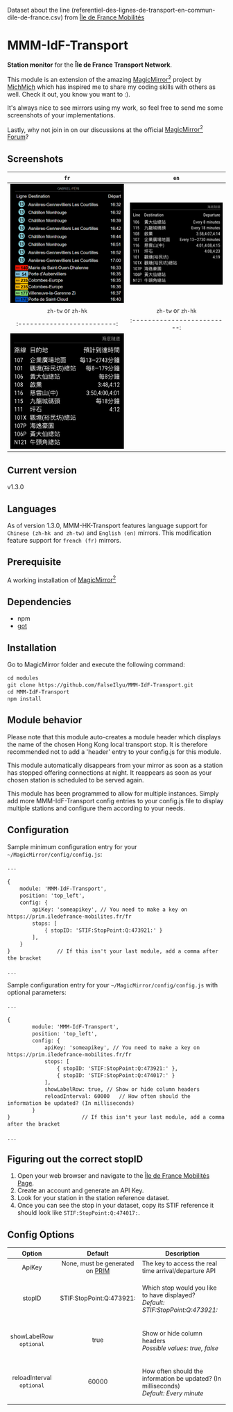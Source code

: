 Dataset about the line (referentiel-des-lignes-de-transport-en-commun-dile-de-france.csv) from [Île de France Mobilités](https://data.iledefrance-mobilites.fr/explore/dataset/referentiel-des-lignes/)
# MMM-IdF-Transport
<B>Station monitor</B> for the <B>Île de France Transport Network</B>.<P>

This module is an extension of the amazing [MagicMirror<sup>2</sup>](https://github.com/MichMich/MagicMirror) project by [MichMich](https://github.com/MichMich/) which has inspired me to share my coding skills with others as well. Check it out, you know you want to :). <P>

It's always nice to see mirrors using my work, so feel free to send me some screenshots of your implementations.<P>

Lastly, why not join in on our discussions at the official [MagicMirror<sup>2</sup> Forum](http://forum.magicmirror.builders/)?

## Screenshots
`fr`             |  `en`
:-------------------------:|:-------------------------:
![French version](screenshots/screenshot_fr.png)  |  ![English version](screenshots/screenshot_en.png) |
`zh-tw` or `zh-hk`             |  `zh-tw` or `zh-hk`
:-------------------------:|:-------------------------:
![Chinese version](screenshots/screenshot_zh.png)  |   |

## Current version

v1.3.0

## Languages
As of version 1.3.0, MMM-HK-Transport features language support for `Chinese (zh-hk and zh-tw)` and `English (en)` mirrors.
This modification feature support for `french (fr)` mirrors.

## Prerequisite
A working installation of [MagicMirror<sup>2</sup>](https://github.com/MichMich/MagicMirror)
 
## Dependencies
  * npm
  * [got](https://github.com/sindresorhus/got)

## Installation
Go to MagicMirror folder and execute the following command:
```
cd modules
git clone https://github.com/FalseIlyu/MMM-IdF-Transport.git
cd MMM-IdF-Transport
npm install
```

## Module behavior
Please note that this module auto-creates a module header which displays the name of the chosen Hong Kong local transport stop. It is therefore recommended not to add a 'header' entry to your config.js for this module.<P>
This module automatically disappears from your mirror as soon as a station has stopped offering connections at night. It reappears as soon as your chosen station is scheduled to be served again.<P>
This module has been programmed to allow for multiple instances. Simply add more MMM-IdF-Transport config entries to your config.js file to display multiple stations and configure them according to your needs.

## Configuration
Sample minimum configuration entry for your `~/MagicMirror/config/config.js`:

    ...

    {
        module: 'MMM-IdF-Transport',
        position: 'top_left',
        config: {
            apiKey: 'someapikey', // You need to make a key on https://prim.iledefrance-mobilites.fr/fr
            stops: [
                { stopID: 'STIF:StopPoint:Q:473921:' }
            ],
        }
    } 				// If this isn't your last module, add a comma after the bracket

    ...

Sample configuration entry for your `~/MagicMirror/config/config.js` with optional parameters:

    ...
    
    {
			module: 'MMM-IdF-Transport',
			position: 'top_left',
			config: {
				apiKey: 'someapikey', // You need to make a key on https://prim.iledefrance-mobilites.fr/fr
				stops: [
					{ stopID: 'STIF:StopPoint:Q:473921:' },
					{ stopID: 'STIF:StopPoint:Q:474017:' }
				],
				showLabelRow: true, // Show or hide column headers
				reloadInterval: 60000 	// How often should the information be updated? (In milliseconds)
			}
    } 						// If this isn't your last module, add a comma after the bracket
    
    ...

## Figuring out the correct stopID
1. Open your web browser and navigate to the [Île de France Mobilités Page](https://prim.iledefrance-mobilites.fr).
2. Create an account and generate an API Key.
2. Look for your station in the station reference dataset.
3. Once you can see the stop in your dataset, copy its STIF reference it should look like `STIF:StopPoint:Q:474017:`.

## Config Options
| **Option** | **Default** | **Description** |
| :---: | :---: | --- |
| ApiKey | None, must be generated on [PRIM](https://prim.iledefrance-mobilites.fr) | The key to access the real time arrival/departure API |
| stopID | STIF:StopPoint:Q:473921: | <BR>Which stop would you like to have displayed? <BR><EM> Default: STIF:StopPoint:Q:473921:</EM><P> |
| showLabelRow<BR>`optional` | true | <BR> Show or hide column headers<BR> <EM>Possible values: true, false</EM><P> |
| reloadInterval<BR>`optional`  | 60000 | <BR> How often should the information be updated? (In milliseconds) <BR><EM> Default: Every minute </EM><P> |
